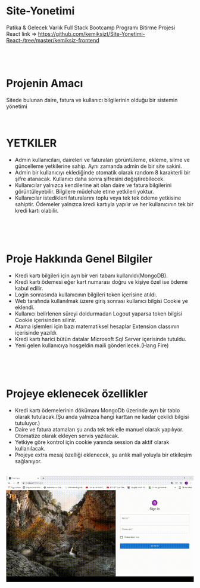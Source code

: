 # Site-Yonetimi
Patika &amp; Gelecek Varlık Full Stack Bootcamp Programı Bitirme Projesi
<br>
React link =>
https://github.com/kemiksizt/Site-Yonetimi-React-/tree/master/kemiksiz-frontend
<br>
<br>
<br>
<br>

# Projenin Amacı
Sitede bulunan daire, fatura ve kullanıcı bilgilerinin olduğu bir sistemin yönetimi
<br>
<br>
<br>

# YETKILER

<ul>
    <li>Admin kullanıcıları, daireleri ve faturaları görüntüleme, ekleme, silme ve güncelleme yetkilerine sahip. Aynı zamanda admin de bir site sakini. </li>
    <li>Admin bir kullanıcıyı eklediğinde otomatik olarak random 8 karakterli bir şifre atanacak. Kullanıcı daha sonra şifresini değiştirebilecek.
    </li>
    <li>Kullanıcılar yalnızca kendilerine ait olan daire ve fatura bilgilerini görüntüleyebilir. Bilgilere müdehale etme yetkileri yoktur.
    </li>
    <li>Kullanıcılar istedikleri faturalarını toplu veya tek tek ödeme yetkisine sahiptir. Ödemeler yalnızca kredi kartıyla yapılır ve her kullanıcının tek bir kredi kartı olabilir.
    </li>
</ul>

<br>
<br>
<br>

# Proje Hakkında Genel Bilgiler

<ul> 
    <li>Kredi kartı bilgileri için ayrı bir veri tabanı kullanıldı(MongoDB).
    </li>
    <li>Kredi kartı ödemesi eğer kart numarası doğru ve kişiye özel ise ödeme kabul edilir.
    </li>
    <li>Login sonrasında kullanıcının bilgileri token içerisine atıldı.
    </li>
    <li>Web tarafında kullanılmak üzere giriş sonrası kullanıcı bilgisi Cookie ye eklendi.
    </li>
    <li>Kullanıcı belirlenen süreyi doldurmadan Logout yaparsa token bilgisi Cookie içerisinden silinir.
    </li>
    <li>Atama işlemleri için bazı matematiksel hesaplar Extension classının içerisinde yazıldı.
    </li>
    <li>Kredi kartı harici bütün datalar Microsoft Sql Server içerisinde tutuldu.
    </li>
    <li>Yeni gelen kullanıcıya hoşgeldin maili gönderilecek.(Hang Fire)
    </li>
</ul>


<br>
<br>
<br>

# Projeye eklenecek özellikler

<ul>
    <li>Kredi kartı ödemelerinin dökümanı MongoDb üzerinde ayrı bir tablo olarak tutulacak.(Şu anda yalnızca hangi karttan ne kadar çekildi bilgisi tutuluyor.)
    </li>
    <li>Daire ve fatura atamaları şu anda tek tek elle manuel olarak yapılıyor. Otomatize olarak ekleyen servis yazılacak.
    </li>
    <li>Yetkiye göre kontrol için cookie yanında session da aktif olarak kullanılacak.
    </li>
    <li>Projeye extra mesaj özelliği eklenecek, şu anlık mail yoluyla bir etkileşim sağlanıyor.
    </li>
</ul>

<br>

<img src="Kemiksiz.gif" >

